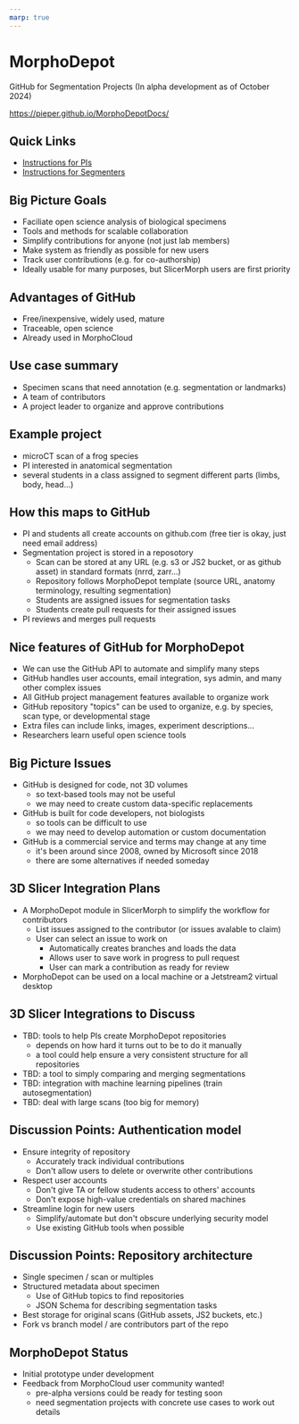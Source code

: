 ```yaml
---
marp: true
---
```


<!--
theme: gaia
class:
 - invert
headingDivider: 2 
paginate: true
-->

<!--
_class:
 - lead
 - invert
-->


# MorphoDepot

GitHub for Segmentation Projects
(In alpha development as of October 2024)

https://pieper.github.io/MorphoDepotDocs/

## Quick Links

* [Instructions for PIs](https://github.com/pieper/MorphoDepotDocs/blob/main/PI.md)
* [Instructions for Segmenters](https://github.com/pieper/MorphoDepotDocs/blob/main/Segmenter.md)

## Big Picture Goals

- Faciliate open science analysis of biological specimens
- Tools and methods for scalable collaboration
- Simplify contributions for anyone (not just lab members)
- Make system as friendly as possible for new users
- Track user contributions (e.g. for co-authorship)
- Ideally usable for many purposes, but SlicerMorph users are first priority

## Advantages of GitHub

- Free/inexpensive, widely used, mature
- Traceable, open science
- Already used in MorphoCloud

## Use case summary

- Specimen scans that need annotation (e.g. segmentation or landmarks)
- A team of contributors
- A project leader to organize and approve contributions

## Example project
- microCT scan of a frog species
- PI interested in anatomical segmentation
- several students in a class assigned to segment different parts (limbs, body, head...)


## How this maps to GitHub

- PI and students all create accounts on github.com (free tier is okay, just need email address)
- Segmentation project is stored in a reposotory
  - Scan can be stored at any URL (e.g. s3 or JS2 bucket, or as github asset) in standard formats (nrrd, zarr...)
  - Repository follows MorphoDepot template (source URL, anatomy terminology, resulting segmentation)
  - Students are assigned issues for segmentation tasks
  - Students create pull requests for their assigned issues
- PI reviews and merges pull requests

## Nice features of GitHub for MorphoDepot

- We can use the GitHub API to automate and simplify many steps
- GitHub handles user accounts, email integration, sys admin, and many other complex issues
- All GitHub project management features available to organize work
- GitHub repository "topics" can be used to organize, e.g. by species, scan type, or developmental stage
- Extra files can include links, images, experiment descriptions...
- Researchers learn useful open science tools

## Big Picture Issues

- GitHub is designed for code, not 3D volumes
  - so text-based tools may not be useful
  - we may need to create custom data-specific replacements
- GitHub is built for code developers, not biologists
  - so tools can be difficult to use
  - we may need to develop automation or custom documentation
- GitHub is a commercial service and terms may change at any time
  - it's been around since 2008, owned by Microsoft since 2018
  - there are some alternatives if needed someday

## 3D Slicer Integration Plans

- A MorphoDepot module in SlicerMorph to simplify the workflow for contributors
  - List issues assigned to the contributor (or issues avalable to claim)
  - User can select an issue to work on
    - Automatically creates branches and loads the data
    - Allows user to save work in progress to pull request
    - User can mark a contribution as ready for review
- MorphoDepot can be used on a local machine or a Jetstream2 virtual desktop

## 3D Slicer Integrations to Discuss
- TBD: tools to help PIs create MorphoDepot repositories
  - depends on how hard it turns out to be to do it manually
  - a tool could help ensure a very consistent structure for all repositories
- TBD: a tool to simply comparing and merging segmentations
- TBD: integration with machine learning pipelines (train autosegmentation)
- TBD: deal with large scans (too big for memory)

## Discussion Points: Authentication model

- Ensure integrity of repository
  - Accurately track individual contributions
  - Don't allow users to delete or overwrite other contributions
- Respect user accounts
  - Don't give TA or fellow students access to others' accounts
  - Don't expose high-value credentials on shared machines
- Streamline login for new users
  - Simplify/automate but don't obscure underlying security model
  - Use existing GitHub tools when possible

## Discussion Points: Repository architecture

- Single specimen / scan or multiples
- Structured metadata about specimen
  - Use of GitHub topics to find repositories
  - JSON Schema for describing segmentation tasks
- Best storage for original scans (GitHub assets, JS2 buckets, etc.)
- Fork vs branch model / are contributors part of the repo

## MorphoDepot Status

- Initial prototype under development
- Feedback from MorphoCloud user community wanted!
  - pre-alpha versions could be ready for testing soon
  - need segmentation projects with concrete use cases to work out details



